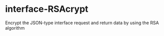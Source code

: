 # interface-RSAcrypt
Encrypt the JSON-type interface request and return data by using the RSA algorithm
